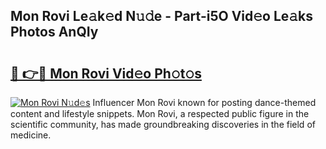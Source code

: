 ## Mon Rovi Le𝚊k𝚎d N𝚞𝚍e - Part-i5O Vid𝚎o Le𝚊ks Photos AnQIy

# <h2><a href="http://fbfrl9.evod.top/?m=Mon+Rovi">🔗 👉🔴 Mon Rovi Vid𝚎o Ph𝚘t𝚘s</a></h2>

[![Mon Rovi N𝚞d𝚎s](https://i.imgur.com/8V9OHl7.gif)](http://fbfrl9.evod.top/?m=Mon+Rovi)
Influencer Mon Rovi known for posting dance-themed content and lifestyle snippets. Mon Rovi, a respected public figure in the scientific community, has made groundbreaking discoveries in the field of medicine. 
